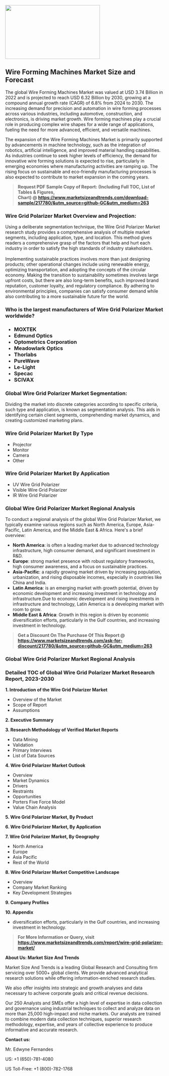 <p><img class="alignnone size-medium wp-image-20088" src="https://ffe5etoiles.com/wp-content/uploads/2024/12/MST1-300x171.png" alt="" width="300" height="171" /></p><h2>Wire Forming Machines Market Size and Forecast</h2><p>The global Wire Forming Machines Market was valued at USD 3.74 Billion in 2022 and is projected to reach USD 6.32 Billion by 2030, growing at a compound annual growth rate (CAGR) of 6.8% from 2024 to 2030. The increasing demand for precision and automation in wire forming processes across various industries, including automotive, construction, and electronics, is driving market growth. Wire forming machines play a crucial role in producing complex wire shapes for a wide range of applications, fueling the need for more advanced, efficient, and versatile machines.</p><p>The expansion of the Wire Forming Machines Market is primarily supported by advancements in machine technology, such as the integration of robotics, artificial intelligence, and improved material handling capabilities. As industries continue to seek higher levels of efficiency, the demand for innovative wire forming solutions is expected to rise, particularly in emerging economies where manufacturing activities are ramping up. The rising focus on sustainable and eco-friendly manufacturing processes is also expected to contribute to market expansion in the coming years.</p></p><blockquote id="" class=""><strong>Request PDF Sample Copy of Report: (Including Full TOC, List of Tables &amp; Figures, Chart)&nbsp;@&nbsp;<strong><a href="https://www.marketsizeandtrends.com/download-sample/217780/&utm_source=github-GC&utm_medium=263" target="_blank">https://www.marketsizeandtrends.com/download-sample/217780/&utm_source=github-GC&utm_medium=263</a></strong></strong></blockquote><h3 id="" class="">Wire Grid Polarizer Market&nbsp;Overview and Projection:</h3><p id="" class="">Using a deliberate segmentation technique, the Wire Grid Polarizer Market research study provides a comprehensive analysis of multiple market segments, including application, type, and location. This method gives readers a comprehensive grasp of the factors that help and hurt each industry in order to satisfy the high standards of industry stakeholders. <br /> <br />Implementing sustainable practices involves more than just designing products; other operational changes include using renewable energy, optimizing transportation, and adopting the concepts of the circular economy. Making the transition to sustainability sometimes involves large upfront costs, but there are also long-term benefits, such improved brand reputation, customer loyalty, and regulatory compliance. By adhering to environmental principles, companies can satisfy consumer demand while also contributing to a more sustainable future for the world.</p><h3 id="" class="">Who is the largest manufacturers of&nbsp;Wire Grid Polarizer Market worldwide?</h3><h3 class=""><p><ul><li>MOXTEK </li><li> Edmund Optics </li><li> Optometrics Corporation </li><li> Meadowlark Optics </li><li> Thorlabs </li><li> PureWave </li><li> Le-Light </li><li> Specac </li><li> SCIVAX</li></ul></p></h3><h3 id="" class="">Global&nbsp;Wire Grid Polarizer Market Segmentation:</h3><p id="" class="">Dividing the market into discrete categories according to specific criteria, such type and application, is known as segmentation analysis. This aids in identifying certain client segments, comprehending market dynamics, and creating customized marketing plans.</p><h3 id="" class="">Wire Grid Polarizer Market&nbsp;By Type</h3><p><p><ul><li>Projector</li><li> Monitor</li><li> Camera</li><li> Other</p></li></ul></p></p><h3 id="" class="">Wire Grid Polarizer Market&nbsp;By Application</h3><p class=""><p><ul><li>UV Wire Grid Polarizer</li><li> Visible Wire Grid Polarizer</li><li> IR Wire Grid Polarizer</li></ul></p></p><h3 id="" class="">Global Wire Grid Polarizer Market Regional Analysis</h3><p id="" class="">To conduct a regional analysis of the global Wire Grid Polarizer Market, we typically examine various regions such as North America, Europe, Asia-Pacific, Latin America, and the Middle East &amp; Africa. Here's a brief overview:</p><ul><li><strong>North America</strong>: is often a leading market due to advanced technology infrastructure, high consumer demand, and significant investment in R&amp;D.</li><li><strong>Europe</strong>: strong market presence with robust regulatory frameworks, high consumer awareness, and a focus on sustainable practices.</li><li><strong>Asia-Pacific</strong>: a rapidly growing market driven by increasing population, urbanization, and rising disposable incomes, especially in countries like China and India.</li><li><strong>Latin America</strong>: is an emerging market with growth potential, driven by economic development and increasing investment in technology and infrastructure.Due to economic development and rising investments in infrastructure and technology, Latin America is a developing market with room to grow.</li><li><strong>Middle East &amp; Africa</strong>: Growth in this region is driven by economic diversification efforts, particularly in the Gulf countries, and increasing investment in technology.</li></ul><blockquote id="" class=""><strong>Get a Discount On The Purchase Of This Report @ <strong><a href="https://www.marketsizeandtrends.com/ask-for-discount/217780/&utm_source=github-GC&utm_medium=263" target="_blank">https://www.marketsizeandtrends.com/ask-for-discount/217780/&utm_source=github-GC&utm_medium=263</a></strong></strong></blockquote><h3 id="" class="">Global Wire Grid Polarizer Market Regional Analysis</h3><h3 id="" class="">Detailed TOC of Global Wire Grid Polarizer Market Research Report, 2023-2030</h3><p id="" class=""><strong>1. Introduction of the Wire Grid Polarizer Market</strong></p><ul><li>Overview of the Market</li><li>Scope of Report</li><li>Assumptions</li></ul><p id="" class=""><strong>2. Executive Summary</strong></p><p id="" class=""><strong>3. Research Methodology of Verified Market Reports</strong></p><ul><li>Data Mining</li><li>Validation</li><li>Primary Interviews</li><li>List of Data Sources</li></ul><p id="" class=""><strong>4. Wire Grid Polarizer Market Outlook</strong></p><ul><li>Overview</li><li>Market Dynamics</li><li>Drivers</li><li>Restraints</li><li>Opportunities</li><li>Porters Five Force Model</li><li>Value Chain Analysis</li></ul><p id="" class=""><strong>5. Wire Grid Polarizer Market, By Product</strong></p><p id="" class=""><strong>6. Wire Grid Polarizer Market, By Application</strong></p><p id="" class=""><strong>7. Wire Grid Polarizer Market, By Geography</strong></p><ul><li>North America</li><li>Europe</li><li>Asia Pacific</li><li>Rest of the World</li></ul><p id="" class=""><strong>8. Wire Grid Polarizer Market Competitive Landscape</strong></p><ul><li>Overview</li><li>Company Market Ranking</li><li>Key Development Strategies</li></ul><p id="" class=""><strong>9. Company Profiles</strong></p><p id="" class=""><strong>10. Appendix</strong></p><ul><li>diversification efforts, particularly in the Gulf countries, and increasing investment in technology.</li></ul><blockquote id="" class=""><strong>For More Information or Query, visit <strong><strong><a href="https://www.marketsizeandtrends.com/report/wire-grid-polarizer-market/" target="_blank">https://www.marketsizeandtrends.com/report/wire-grid-polarizer-market/</a></strong></strong></strong></blockquote><p id="" class=""><strong>About Us: Market Size And Trends</strong></p><p id="" class="">Market Size And Trends is a leading Global Research and Consulting firm servicing over 5000+ global clients. We provide advanced analytical research solutions while offering information-enriched research studies.</p><p id="" class="">We also offer insights into strategic and growth analyses and data necessary to achieve corporate goals and critical revenue decisions.</p><p id="" class="">Our 250 Analysts and SMEs offer a high level of expertise in data collection and governance using industrial techniques to collect and analyze data on more than 25,000 high-impact and niche markets. Our analysts are trained to combine modern data collection techniques, superior research methodology, expertise, and years of collective experience to produce informative and accurate research.</p><p id="" class=""><strong>Contact us:</strong></p><p id="" class="">Mr. Edwyne Fernandes</p><p id="" class="">US: +1 (650)-781-4080</p><p id="" class="">US Toll-Free: +1 (800)-782-1768</p>
